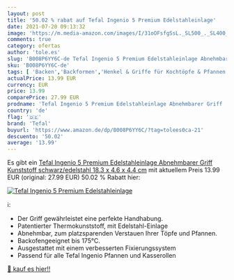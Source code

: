 ```yaml
---
layout: post
title: '50.02 % rabat auf Tefal Ingenio 5 Premium Edelstahleinlage'
date: 2021-07-20 09:13:32
image: 'https://m.media-amazon.com/images/I/31oOFsfgSsL._SL500_._SL400_.jpg'
comments: true
category: ofertas
author: 'tole.es'
slug: 'B008P6YY6C-de Tefal Ingenio 5 Premium Edelstahleinlage Abnehmbarer Griff...'
sku: 'B008P6YY6C-de'
tags: [ 'Backen','Backformen','Henkel & Griffe für Kochtöpfe & Pfannen','Kochen','Kochzubehör','Küche, Haushalt & Wohnen','Küche, Kochen & Backen','tefal', ]
actualPrice: 13.99 EUR
currency: EUR
price: 13.99
comparePrice: 27.99 EUR
prodname: 'Tefal Ingenio 5 Premium Edelstahleinlage Abnehmbarer Griff  Kunststoff  schwarz/edelstahl  18.3 x 4.6 x 4.4 cm'
country: 'de'
flag: '🇩🇪'
brand: 'Tefal'
buyurl: 'https://www.amazon.de/dp/B008P6YY6C/?tag=tolees0ca-21'
descuento: '50.02'
average: '13.99'
---
```


Es gibt ein [Tefal Ingenio 5 Premium Edelstahleinlage Abnehmbarer Griff  Kunststoff  schwarz/edelstahl  18.3 x 4.6 x 4.4 cm](https://www.amazon.de/dp/B008P6YY6C/?tag=tolees0ca-21) mit aktuellem Preis 13.99 EUR (original: 27.99 EUR) 50.02 % Rabatt hier:

[![Tefal Ingenio 5 Premium Edelstahleinlage](https://m.media-amazon.com/images/I/31oOFsfgSsL._SL500_._SL400_.jpg)](https://www.amazon.de/dp/B008P6YY6C/?tag=tolees0ca-21)

ℹ️:

- Der Griff gewährleistet eine perfekte Handhabung.
- Patentierter Thermokunststoff, mit Edelstahl-Einlage
- Abnehmbar, zum platzsparenden Verstauen Ihrer Töpfe und Pfannen.
- Backofengeeignet bis 175°C.
- Ausgestattet mit einem verbesserten Fixierungssystem
- Passend für alle Tefal Ingenio Pfannen und Kasserollen

[🛒 kauf es hier!!](https://www.amazon.de/dp/B008P6YY6C/?tag=tolees0ca-21)
